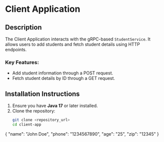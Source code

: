 # Client Application

## Description
The Client Application interacts with the gRPC-based `StudentService`. It allows users to add students and fetch student details using HTTP endpoints.

### Key Features:
- Add student information through a POST request.
- Fetch student details by ID through a GET request.

## Installation Instructions

1. Ensure you have **Java 17** or later installed.
2. Clone the repository:
   ```bash
   git clone <repository_url>
   cd client-app

{
  "name": "John Doe",
  "phone": "1234567890",
  "age": "25",
  "zip": "12345"
}
